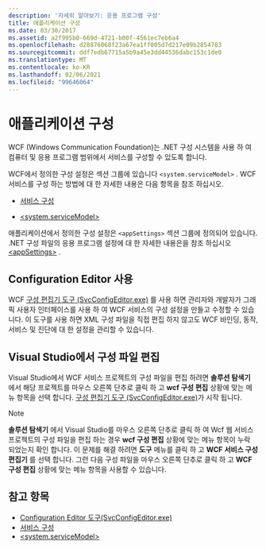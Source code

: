 ```yaml
---
description: '자세히 알아보기: 응용 프로그램 구성'
title: 애플리케이션 구성
ms.date: 03/30/2017
ms.assetid: a2f995b0-669d-4721-b00f-4561ec7eb6a4
ms.openlocfilehash: d28876068f23a67ea1ff005d7d217e09b2854783
ms.sourcegitcommit: ddf7edb67715a5b9a45e3dd44536dabc153c1de0
ms.translationtype: MT
ms.contentlocale: ko-KR
ms.lasthandoff: 02/06/2021
ms.locfileid: "99646064"
---
```

# <a name="configuring-your-application"></a>애플리케이션 구성

WCF (Windows Communication Foundation)는 .NET 구성 시스템을 사용 하 여 컴퓨터 및 응용 프로그램 범위에서 서비스를 구성할 수 있도록 합니다.  
  
 WCF에서 정의한 구성 설정은 섹션 그룹에 있습니다 `<system.serviceModel>` . WCF 서비스를 구성 하는 방법에 대 한 자세한 내용은 다음 항목을 참조 하십시오.  
  
- [서비스 구성](../configuring-services.md)  
  
- [\<system.serviceModel>](../../configure-apps/file-schema/wcf/system-servicemodel.md)  
  
 애플리케이션에서 정의한 구성 설정은 `<appSettings>` 섹션 그룹에 정의되어 있습니다. .NET 구성 파일의 응용 프로그램 설정에 대 한 자세한 내용은을 참조 하십시오 [\<appSettings>](/previous-versions/dotnet/netframework-4.0/ms228154(v=vs.100)) .  
  
## <a name="using-the-configuration-editor"></a>Configuration Editor 사용  

 WCF [구성 편집기 도구 (SvcConfigEditor.exe)](../configuration-editor-tool-svcconfigeditor-exe.md) 를 사용 하면 관리자와 개발자가 그래픽 사용자 인터페이스를 사용 하 여 WCF 서비스의 구성 설정을 만들고 수정할 수 있습니다. 이 도구를 사용 하면 XML 구성 파일을 직접 편집 하지 않고도 WCF 바인딩, 동작, 서비스 및 진단에 대 한 설정을 관리할 수 있습니다.  
  
## <a name="editing-configuration-files-in-visual-studio"></a>Visual Studio에서 구성 파일 편집  

 Visual Studio에서 WCF 서비스 프로젝트의 구성 파일을 편집 하려면 **솔루션 탐색기** 에서 해당 프로젝트를 마우스 오른쪽 단추로 클릭 하 고 **wcf 구성 편집** 상황에 맞는 메뉴 항목을 선택 합니다. [구성 편집기 도구 (SvcConfigEditor.exe)](../configuration-editor-tool-svcconfigeditor-exe.md)가 시작 됩니다.  
  
> [!NOTE]
> **솔루션 탐색기** 에서 Visual Studio를 마우스 오른쪽 단추로 클릭 하 여 Wcf 웹 서비스 프로젝트의 구성 파일을 편집 하는 경우 **wcf 구성 편집** 상황에 맞는 메뉴 항목이 누락 되었는지 확인 합니다. 이 문제를 해결 하려면 **도구** 메뉴를 클릭 하 고 **WCF 서비스 구성 편집기** 를 선택 합니다. 그런 다음 구성 파일을 마우스 오른쪽 단추로 클릭 하 고 **WCF 구성 편집** 상황에 맞는 메뉴 항목을 사용할 수 있습니다.  
  
## <a name="see-also"></a>참고 항목

- [Configuration Editor 도구(SvcConfigEditor.exe)](../configuration-editor-tool-svcconfigeditor-exe.md)
- [서비스 구성](../configuring-services.md)
- [\<system.serviceModel>](../../configure-apps/file-schema/wcf/system-servicemodel.md)
